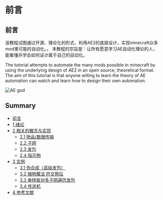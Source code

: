 # 前言

## 前言

该教程试图通过开源、理论化的形式，利用AE2的底层设计，实现minecraft众多mod里可能的自动化。。 本教程的宗旨是：让所有愿意学习AE自动化理论的人，能看懂并学会如何设计属于自己的自动化。

The tutorial attempts to automate the many mods possible in minecraft by using the underlying design of AE2 in an open source, theoretical format. The aim of this tutorial is that anyone willing to learn the theory of AE automation can watch and learn how to design their own automation.

![AE god](https://github.com/philogos/Applied-Energistics-2-From-Mastery-to-Ultimate-tutorial-series/assets/113762899/478cdd5a-6b31-4129-9462-c66843be1247)

## Summary

* [前言](./)
* [1 绪论](1-绪论.md)
* [2 相关的概念与实现](2-相关的概念与实现/)
  * [2.1 物品/数据传输](2-相关的概念与实现/2.1-物品（数据）传输.md)
  * [2.2 子网](2-相关的概念与实现/2.2-子网.md)
  * [2.3 发包](2-相关的概念与实现/2.3-发包.md)
  * [2.4 指示物](2-相关的概念与实现/2.4-指示物.md)
* [3 实例](3-实例/)
  * [3.1 伪合成（高级发包）](3-实例/3.1-伪合成（高级发包）.md)
  * [3.2 植物魔法 符文祭坛](3-实例/3.2-植物魔法符文祭坛.md)
  * [3.3 单样板对多子网遍历发包](3-实例/3.3-单样板对多子网遍历发包.md)
  * [3.4 传送机](3-实例/3.4-传送机.md)
* [4 参考文献](4-参考文献.md)
